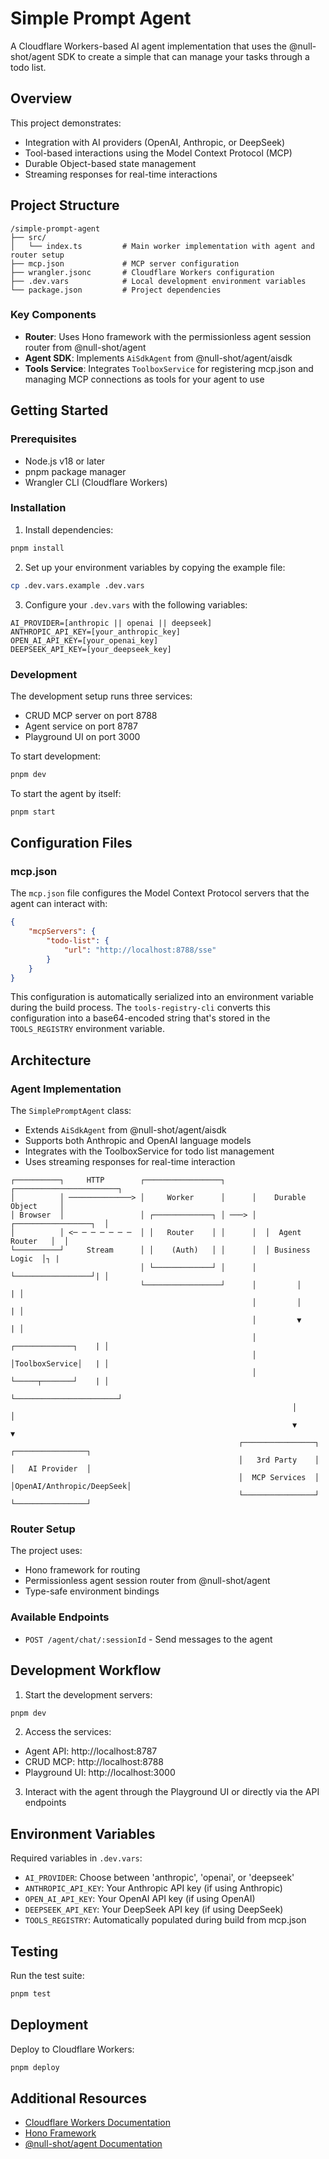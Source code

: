 # Simple Prompt Agent

A Cloudflare Workers-based AI agent implementation that uses the @null-shot/agent SDK to create a simple that can manage your tasks through a todo list.

## Overview

This project demonstrates:

- Integration with AI providers (OpenAI, Anthropic, or DeepSeek)
- Tool-based interactions using the Model Context Protocol (MCP)
- Durable Object-based state management
- Streaming responses for real-time interactions

## Project Structure

```
/simple-prompt-agent
├── src/
│   └── index.ts         # Main worker implementation with agent and router setup
├── mcp.json             # MCP server configuration
├── wrangler.jsonc       # Cloudflare Workers configuration
├── .dev.vars            # Local development environment variables
└── package.json         # Project dependencies
```

### Key Components

- **Router**: Uses Hono framework with the permissionless agent session router from @null-shot/agent
- **Agent SDK**: Implements `AiSdkAgent` from @null-shot/agent/aisdk
- **Tools Service**: Integrates `ToolboxService` for registering mcp.json and managing MCP connections as tools for your agent to use

## Getting Started

### Prerequisites

- Node.js v18 or later
- pnpm package manager
- Wrangler CLI (Cloudflare Workers)

### Installation

1. Install dependencies:

```bash
pnpm install
```

2. Set up your environment variables by copying the example file:

```bash
cp .dev.vars.example .dev.vars
```

3. Configure your `.dev.vars` with the following variables:

```
AI_PROVIDER=[anthropic || openai || deepseek]
ANTHROPIC_API_KEY=[your_anthropic_key]
OPEN_AI_API_KEY=[your_openai_key]
DEEPSEEK_API_KEY=[your_deepseek_key]
```

### Development

The development setup runs three services:

- CRUD MCP server on port 8788
- Agent service on port 8787
- Playground UI on port 3000

To start development:

```bash
pnpm dev
```

To start the agent by itself:

```bash
pnpm start
```

## Configuration Files

### mcp.json

The `mcp.json` file configures the Model Context Protocol servers that the agent can interact with:

```json
{
	"mcpServers": {
		"todo-list": {
			"url": "http://localhost:8788/sse"
		}
	}
}
```

This configuration is automatically serialized into an environment variable during the build process. The `tools-registry-cli` converts this configuration into a base64-encoded string that's stored in the `TOOLS_REGISTRY` environment variable.

## Architecture

### Agent Implementation

The `SimplePromptAgent` class:

- Extends `AiSdkAgent` from @null-shot/agent/aisdk
- Supports both Anthropic and OpenAI language models
- Integrates with the ToolboxService for todo list management
- Uses streaming responses for real-time interaction

```ascii
┌──────────┐     HTTP        ┌─────────────────┐      ┌───────────────────────┐
│          │ ──────────────> │     Worker      │      │    Durable Object     │
│ Browser  │                 │ ┌─────────────┐ │ ───> │  ┌─────────────────┐  │
│          │ <─ ─ ─ ─ ─ ─ ─  │ │   Router    │ │      │  │  Agent Router   │  │
└──────────┘     Stream      │ │    (Auth)   │ │      │  │ Business Logic  │┐ |
                             │ └─────────────┘ │      │  └─────────────────┘| │
                             └─────────────────┘      │         │           | │
                                                      │         │           | │
                                                      │         ▼           | │
                                                      │  ┌─────────────┐    | │
                                                      │  │ToolboxService│   | │
                                                      │  └─────┬───────┘    | │
                                                      └───────────────────────┘
                                                               │            │
                                                               ▼            ▼
                                                   ┌────────────────┐ ┌────────────────┐
                                                   │   3rd Party    │ │   AI Provider  │
                                                   │  MCP Services  │ │OpenAI/Anthropic/DeepSeek│
                                                   └────────────────┘ └────────────────┘
```

### Router Setup

The project uses:

- Hono framework for routing
- Permissionless agent session router from @null-shot/agent
- Type-safe environment bindings

### Available Endpoints

- `POST /agent/chat/:sessionId` - Send messages to the agent

## Development Workflow

1. Start the development servers:

```bash
pnpm dev
```

2. Access the services:

- Agent API: http://localhost:8787
- CRUD MCP: http://localhost:8788
- Playground UI: http://localhost:3000

3. Interact with the agent through the Playground UI or directly via the API endpoints

## Environment Variables

Required variables in `.dev.vars`:

- `AI_PROVIDER`: Choose between 'anthropic', 'openai', or 'deepseek'
- `ANTHROPIC_API_KEY`: Your Anthropic API key (if using Anthropic)
- `OPEN_AI_API_KEY`: Your OpenAI API key (if using OpenAI)
- `DEEPSEEK_API_KEY`: Your DeepSeek API key (if using DeepSeek)
- `TOOLS_REGISTRY`: Automatically populated during build from mcp.json

## Testing

Run the test suite:

```bash
pnpm test
```

## Deployment

Deploy to Cloudflare Workers:

```bash
pnpm deploy
```

## Additional Resources

- [Cloudflare Workers Documentation](https://developers.cloudflare.com/workers/)
- [Hono Framework](https://hono.dev/)
- [@null-shot/agent Documentation](https://github.com/null-shot/typescript-agent-framework/tree/main/packages/agent)
